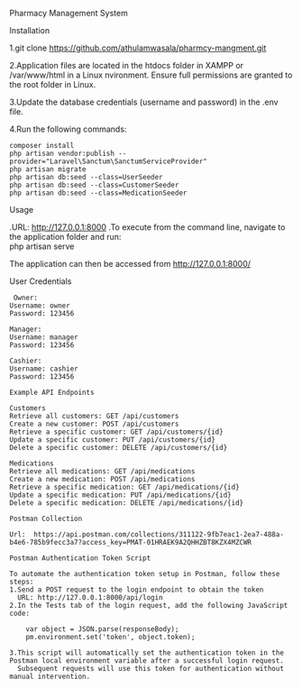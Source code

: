 Pharmacy Management System

Installation

1.git clone https://github.com/athulamwasala/pharmcy-mangment.git

2.Application files are located in the htdocs folder in XAMPP or /var/www/html in a Linux nvironment. Ensure full permissions are granted to the root folder in Linux.

3.Update the database credentials (username and password) in the .env file.

4.Run the following commands:

    composer install
    php artisan vendor:publish --provider="Laravel\Sanctum\SanctumServiceProvider"
    php artisan migrate
    php artisan db:seed --class=UserSeeder
    php artisan db:seed --class=CustomerSeeder
    php artisan db:seed --class=MedicationSeeder

Usage

.URL: http://127.0.0.1:8000
.To execute from the command line, navigate to the application  folder and
  run:   
  php artisan serve
  
  The application can then be accessed from http://127.0.0.1:8000/
  
  User Credentials
  
     Owner:
    Username: owner
    Password: 123456
   
    Manager:
    Username: manager
    Password: 123456
   
    Cashier:
    Username: cashier
    Password: 123456

    Example API Endpoints

    Customers
    Retrieve all customers: GET /api/customers
    Create a new customer: POST /api/customers
    Retrieve a specific customer: GET /api/customers/{id}
    Update a specific customer: PUT /api/customers/{id}
    Delete a specific customer: DELETE /api/customers/{id}
    
    Medications
    Retrieve all medications: GET /api/medications
    Create a new medication: POST /api/medications
    Retrieve a specific medication: GET /api/medications/{id}
    Update a specific medication: PUT /api/medications/{id}
    Delete a specific medication: DELETE /api/medications/{id}

    Postman Collection

    Url:  https://api.postman.com/collections/311122-9fb7eac1-2ea7-488a-b4e6-785b9fecc3a7?access_key=PMAT-01HRAEK9A2QHHZBT8KZX4MZCWR

    Postman Authentication Token Script

    To automate the authentication token setup in Postman, follow these steps:
    1.Send a POST request to the login endpoint to obtain the token
      URL: http://127.0.0.1:8000/api/login
    2.In the Tests tab of the login request, add the following JavaScript code:

        var object = JSON.parse(responseBody);
        pm.environment.set('token', object.token);

    3.This script will automatically set the authentication token in the Postman local environment variable after a successful login request.
      Subsequent requests will use this token for authentication without manual intervention.

    

    
   
